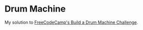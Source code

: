 # Drum Machine

My solution to [FreeCodeCamp's Build a Drum Machine Challenge](https://www.freecodecamp.org/learn/front-end-libraries/front-end-libraries-projects/build-a-drum-machine).
